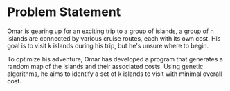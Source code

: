 <h1>Problem Statement</h1>
<p>Omar is gearing up for an exciting trip to a group of islands, a group of n islands are connected by various cruise routes, each with its own cost. His goal is to visit k islands during his trip, but he's unsure where to begin.</p>
<p>To optimize his adventure, Omar has developed a program that generates a random map of the islands and their associated costs. Using genetic algorithms, he aims to identify a set of k islands to visit with minimal overall cost.</p>
